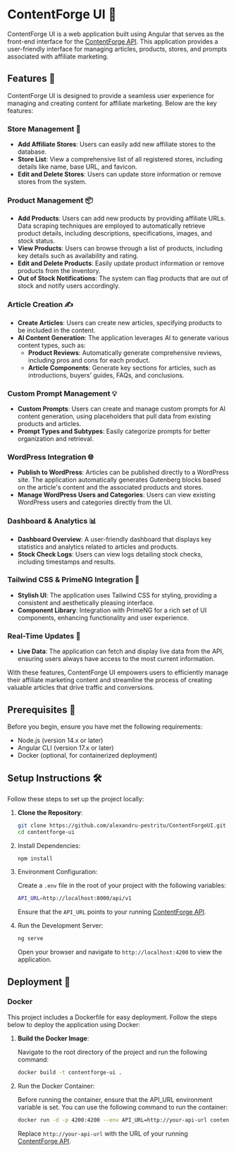 # ContentForge UI 🎨

ContentForge UI is a web application built using Angular that serves as the front-end interface for the [ContentForge API](https://github.com/alexandru-pestritu/ContentForgeAPI). This application provides a user-friendly interface for managing articles, products, stores, and prompts associated with affiliate marketing.

## Features 🌟

ContentForge UI is designed to provide a seamless user experience for managing and creating content for affiliate marketing. Below are the key features:

### Store Management 🏬
- **Add Affiliate Stores**: Users can easily add new affiliate stores to the database.
- **Store List**: View a comprehensive list of all registered stores, including details like name, base URL, and favicon.
- **Edit and Delete Stores**: Users can update store information or remove stores from the system.

### Product Management 📦
- **Add Products**: Users can add new products by providing affiliate URLs. Data scraping techniques are employed to automatically retrieve product details, including descriptions, specifications, images, and stock status.
- **View Products**: Users can browse through a list of products, including key details such as availability and rating.
- **Edit and Delete Products**: Easily update product information or remove products from the inventory.
- **Out of Stock Notifications**: The system can flag products that are out of stock and notify users accordingly.

### Article Creation ✍️
- **Create Articles**: Users can create new articles, specifying products to be included in the content.
- **AI Content Generation**: The application leverages AI to generate various content types, such as:
  - **Product Reviews**: Automatically generate comprehensive reviews, including pros and cons for each product.
  - **Article Components**: Generate key sections for articles, such as introductions, buyers’ guides, FAQs, and conclusions.
  
### Custom Prompt Management 💡
- **Custom Prompts**: Users can create and manage custom prompts for AI content generation, using placeholders that pull data from existing products and articles.
- **Prompt Types and Subtypes**: Easily categorize prompts for better organization and retrieval.

### WordPress Integration 🌐
- **Publish to WordPress**: Articles can be published directly to a WordPress site. The application automatically generates Gutenberg blocks based on the article's content and the associated products and stores.
- **Manage WordPress Users and Categories**: Users can view existing WordPress users and categories directly from the UI.

### Dashboard & Analytics 📊
- **Dashboard Overview**: A user-friendly dashboard that displays key statistics and analytics related to articles and products.
- **Stock Check Logs**: Users can view logs detailing stock checks, including timestamps and results.

### Tailwind CSS & PrimeNG Integration 🎨
- **Stylish UI**: The application uses Tailwind CSS for styling, providing a consistent and aesthetically pleasing interface.
- **Component Library**: Integration with PrimeNG for a rich set of UI components, enhancing functionality and user experience.

### Real-Time Updates 🔄
- **Live Data**: The application can fetch and display live data from the API, ensuring users always have access to the most current information.

With these features, ContentForge UI empowers users to efficiently manage their affiliate marketing content and streamline the process of creating valuable articles that drive traffic and conversions.


## Prerequisites 🔧

Before you begin, ensure you have met the following requirements:

- Node.js (version 14.x or later)
- Angular CLI (version 17.x or later)
- Docker (optional, for containerized deployment)

## Setup Instructions 🛠️

Follow these steps to set up the project locally:

1. **Clone the Repository**:

   ```bash
   git clone https://github.com/alexandru-pestritu/ContentForgeUI.git
   cd contentforge-ui
   ```

2. Install Dependencies:
   
   ```bash
   npm install
   ```

3. Environment Configuration:
   
   Create a ```.env``` file in the root of your project with the following variables:

   ```bash
   API_URL=http://localhost:8000/api/v1
   ```
   Ensure that the ```API_URL``` points to your running [ContentForge API](https://github.com/alexandru-pestritu/ContentForgeAPI).
   
5. Run the Development Server:
   ```bash
   ng serve
   ```
   Open your browser and navigate to ```http://localhost:4200``` to view the application.

## Deployment 🚀

### Docker

This project includes a Dockerfile for easy deployment. Follow the steps below to deploy the application using Docker:

1. **Build the Docker Image**:

   Navigate to the root directory of the project and run the following command:

   ```bash
   docker build -t contentforge-ui .
   ```

2. Run the Docker Container:

   Before running the container, ensure that the API_URL environment variable is set. You can use the following command to run the container:

   ```bash
   docker run -d -p 4200:4200 --env API_URL=http://your-api-url contentforge-ui
   ```
   Replace ```http://your-api-url``` with the URL of your running [ContentForge API](https://github.com/alexandru-pestritu/ContentForgeAPI).
    
